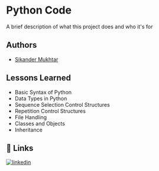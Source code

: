 # Python Code 

A brief description of what this project does and who it's for


## Authors

- [Sikander Mukhtar](https://www.github.com/Sikandar-chaudhry)


## Lessons Learned

- Basic Syntax of Python
- Data Types in Python
- Sequence Selection Control Structures
- Repetition Control Structures
- File Handling
- Classes and Objects
- Inheritance


## 🔗 Links

[![linkedin](https://img.shields.io/badge/linkedin-0A66C2?style=for-the-badge&logo=linkedin&logoColor=white)](www.linkedin.com/in/sikander-mukhtar)

